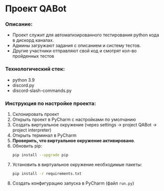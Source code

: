 # Проект QABot

### Описание:
- Проект служит для автоматизированного тестирования python кода в дискорд каналах.
- Админы загружают задания с описанием и систему тестов.
- Другие участники отправляют свой код и смотрят кол-во пройденных тестов


### Технологический стек:
- python 3.9
- discord.py
- discord-slash-commands.py

### Инструкция по настройке проекта:
1. Склонировать проект
2. Открыть проект в PyCharm с наcтройками по умолчанию
3. Создать виртуальное окружение (через settings -> project QABot -> project interpreter)
4. Открыть терминал в PyCharm
5. **Проверить, что виртуальное окружение активировано**.
6. Обновить pip:
    ```bash
    pip install --upgrade pip
    ```
7. Установить в виртуальное окружение необходимые пакеты: 
    ```bash
    pip install -r requirements.txt
    ```
8. Создать конфигурацию запуска в PyCharm (файл `run.py`)

